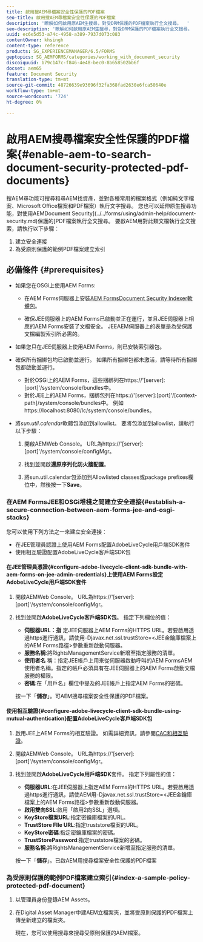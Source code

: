 ```yaml
---
title: 啟用搜AEM尋檔案安全性保護的PDF檔案
seo-title: 啟用搜AEM尋檔案安全性保護的PDF檔案
description: '瞭解如何啟用原AEM生搜尋，對受DRM保護的PDF檔案執行全文搜尋。  '
seo-description: '瞭解如何啟用原AEM生搜尋，對受DRM保護的PDF檔案執行全文搜尋。  '
uuid: ec6e5d53-a74c-4958-a389-7937d073c083
contentOwner: khsingh
content-type: reference
products: SG_EXPERIENCEMANAGER/6.5/FORMS
geptopics: SG_AEMFORMS/categories/working_with_document_security
discoiquuid: b79c147c-f846-4e48-bec0-8b658502bb6f
docset: aem65
feature: Document Security
translation-type: tm+mt
source-git-commit: 48726639e93696f32fa368fad2630e6fca50640e
workflow-type: tm+mt
source-wordcount: '724'
ht-degree: 0%

---
```



# 啟用AEM搜尋檔案安全性保護的PDF檔案{#enable-aem-to-search-document-security-protected-pdf-documents}

搜AEM尋功能可搜尋和尋AEM找資產，並對各種常用的檔案格式（例如純文字檔案、Microsoft Office檔案和PDF檔案）執行文字搜尋。 您也可以延伸原生搜尋功能，對使用AEMDocument Security](../../forms/using/admin-help/document-security.md)保護的[PDF檔案執行全文搜尋。 要啟AEM用對此類文檔執行全文搜索，請執行以下步驟：

1. 建立安全連接
1. 為受原則保護的範例PDF檔案建立索引

## 必備條件 {#prerequisites}

* 如果您在OSGi上使用AEM Forms:

   * 在AEM Forms伺服器上安裝[AEM FormsDocument Security Indexer軟體包](https://helpx.adobe.com/aem-forms/kb/aem-forms-releases.html)。

   * 確保JEE伺服器上的AEM Forms已啟動並正在運行，並且JEE伺服器上相應的AEM Forms安裝了文檔安全。 JEEAEM伺服器上的表單是為受保護文檔編製索引所必需的。

* 如果您只在JEE伺服器上使用AEM Forms，則已安裝索引器包。
* 確保所有捆綁包均已啟動並運行。 如果所有捆綁包都未激活，請等待所有捆綁包都啟動並運行。

   * 對於OSGi上的AEM Forms，這些捆綁列在https://&#39;[server]:[port]&#39;/system/console/bundles中。
   * 對於JEE上的AEM Forms，捆綁包列在https://&#39;[server]:[port]&#39;/[context-path]/system/console/bundles中。 例如https://localhost:8080/lc/system/console/bundles。

* 將&#x200B;*sun.util.calendar*&#x200B;軟體包添加到allowlist。 要將包添加到allowlist，請執行以下步驟：

   1. 開啟AEMWeb Console。 URL為https://&#39;[server]:[port]&#39;/system/console/configMgr。
   1. 找到並開啟&#x200B;**還原序列化防火牆配置**。

   1. 將sun.util.calendar包添加到Allowlisted classes或package prefixes欄位中，然後按一下&#x200B;**Save**。

### 在AEM FormsJEE和OSGi堆棧之間建立安全連接{#establish-a-secure-connection-between-aem-forms-jee-and-osgi-stacks}

您可以使用下列方法之一來建立安全連接：

* 在JEE管理員認證上使用AEM Forms配置AdobeLiveCycle用戶端SDK套件
* 使用相互驗證配置AdobeLiveCycle客戶端SDK包

#### 在JEE管理員憑證{#configure-adobe-livecycle-client-sdk-bundle-with-aem-forms-on-jee-admin-credentials}上使用AEM Forms設定AdobeLiveCycle用戶端SDK套件

1. 開啟AEMWeb Console。 URL為https://&#39;[server]:[port]&#39;/system/console/configMgr。
1. 找到並開啟&#x200B;**AdobeLiveCycle客戶端SDK包**。 指定下列欄位的值：

   * **伺服器URL：指** 定JEE伺服器上AEM Forms的HTTPS URL。若要啟用透過https進行通訊，請使用-Djavax.net.ssl.trustStore=&lt;JEE金鑰庫檔案上的AEM Forms路徑>參數重新啟動伺服器。
   * **服務名稱**:將RightsManagementService新增至指定服務的清單。
   * **使用者名** 稱：指定JEE帳戶上用來從伺服器啟動呼叫的AEM FormsAEM使用者名稱。指定的帳戶必須具有在JEE伺服器上的AEM Forms啟動文檔服務的權限。
   * **密碼**:在「用戶名」欄位中提及的JEE帳戶上指定AEM Forms的密碼。

   按一下「**儲存**」。可AEM搜尋檔案安全性保護的PDF檔案。

#### 使用相互驗證{#configure-adobe-livecycle-client-sdk-bundle-using-mutual-authentication}配置AdobeLiveCycle客戶端SDK包

1. 啟用JEE上AEM Forms的相互驗證。 如需詳細資訊，請參閱[CAC和相互驗證](https://helpx.adobe.com/livecycle/kb/cac-mutual-authentication.html)。
1. 開啟AEMWeb Console。 URL為https://&#39;[server]:[port]&#39;/system/console/configMgr。
1. 找到並開啟&#x200B;**AdobeLiveCycle用戶端SDK**&#x200B;套件。 指定下列屬性的值：

   * **伺服器URL**:在JEE伺服器上指定AEM Forms的HTTPS URL。若要啟用透過https進行通訊，請使AEM用-Djavax.net.ssl.trustStore=&lt;JEE金鑰庫檔案上的AEM Forms路徑>參數重新啟動伺服器。
   * **啟用雙向SSL**:啟用「啟用2向SSL」選項。
   * **KeyStore檔案URL**:指定密鑰庫檔案的URL。
   * **TrustStore FIle URL**:指定truststore檔案的URL。
   * **KeyStore密碼**:指定密鑰庫檔案的密碼。
   * **TrustStorePassword**:指定truststore檔案的密碼。
   * **服務名稱**:將RightsManagementService新增至指定服務的清單。

   按一下「**儲存**」。已啟AEM用搜尋檔案安全性保護的PDF檔案

### 為受原則保護的範例PDF檔案建立索引{#index-a-sample-policy-protected-pdf-document}

1. 以管理員身份登錄AEM Assets。
1. 在Digital Asset Manager中建AEM立檔案夾，並將受原則保護的PDF檔案上傳至新建立的檔案夾。

   現在，您可以使用搜尋來搜尋受原則保護的AEM檔案。

